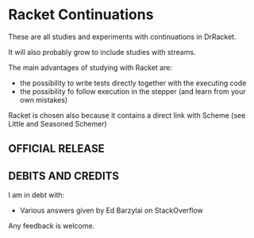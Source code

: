 Racket Continuations
====================
These are all studies and experiments with continuations in DrRacket.

It will also probably grow to include studies with streams.

The main advantages of studying with Racket are:
- the possibility to write tests directly together with the executing code
- the possibility fo follow execution in the stepper (and learn from your own mistakes)

Racket is chosen also because it contains a direct link with Scheme (see Little and Seasoned Schemer)

OFFICIAL RELEASE
---------------- 


DEBITS AND CREDITS
------------------
I am in debt with:
- Various answers given by Ed Barzylai on StackOverflow

Any feedback is welcome.
